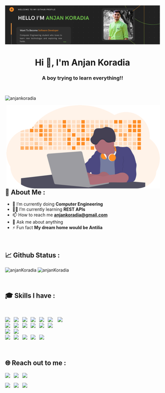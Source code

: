 [![Anjan Koradia](https://github.com/anjanKoradia/anjanKoradia/blob/master/assets/Banner.png)](https://github.com/anjanKoradia)

<h1 align="center">Hi 👋, I'm Anjan Koradia</h1>
<h3 align="center">A boy trying to learn everything!!</h3>

<br />

<p align="left"> <img src="https://komarev.com/ghpvc/?username=anjanKoradia&label=PROFILE%20VIEWS&color=73C84E&style=flat" alt="anjankoradia" /></p>
<img align="right" alt="Coding" width="500" src="https://github.com/anjanKoradia/anjanKoradia/blob/master/assets/hero.png">

## :bust_in_silhouette: About Me :

- 🔭 I’m currently doing **Computer Engineering**
- 👨‍💻 I’m currently learning **REST APIs**
- 📫 How to reach me **anjankoradia@gmail.com**
- 💬 Ask me about anything
- ⚡ Fun fact **My dream home would be Antilia**

<br />

## :chart_with_upwards_trend: Github Status :

<p align="left">
  <img align="center" src="https://github-readme-stats.vercel.app/api?username=anjanKoradia&count_private=true&theme=flag-india&show_icons=true&locale=en&layout=compact" alt="anjanKoradia" />
  <img align="center" src="https://github-readme-stats.vercel.app/api/top-langs/?username=anjanKoradia&layout=compact&theme=flag-india&langs_count=8" alt="anjanKoradia" />
</p>

<br />

## :mortar_board: Skills I have :

<br>
<p align="left">
  <img src="https://img.shields.io/badge/java-%23007396.svg?&style=for-the-badge&logo=java&logoColor=white"/>&nbsp;&nbsp;
  <img src="https://img.shields.io/badge/Python-FFD43B?style=for-the-badge&logo=python&logoColor=#3776AB"/>&nbsp;&nbsp;
  <img src="https://img.shields.io/badge/javascript%20-%23323330.svg?&style=for-the-badge&logo=javascript&logoColor=%23F7DF1E"/>&nbsp;&nbsp;
  <img src="https://img.shields.io/badge/Node.js-339933?style=for-the-badge&logo=nodedotjs&logoColor=white"/>&nbsp;&nbsp;
  <img src="https://img.shields.io/badge/c%20-%2300599C.svg?&style=for-the-badge&logo=c&logoColor=white"/>&nbsp;&nbsp;
  <img src="https://img.shields.io/badge/html5%20-%23E34F26.svg?&style=for-the-badge&logo=html5&logoColor=white"/> &nbsp;&nbsp;
  <img src="https://img.shields.io/badge/css3%20-%231572B6.svg?&style=for-the-badge&logo=css3&logoColor=white"/><br />
  <img src="https://img.shields.io/badge/react%20-%2320232a.svg?&style=for-the-badge&logo=react&logoColor=%2361DAFB"/>&nbsp;&nbsp;
  <img src="https://img.shields.io/badge/bootstrap%20-%23563D7C.svg?&style=for-the-badge&logo=bootstrap&logoColor=white"/>&nbsp;&nbsp;
  <img src="https://img.shields.io/badge/jquery%20-%230769AD.svg?&style=for-the-badge&logo=jquery&logoColor=white"/>&nbsp;&nbsp;
  <img src="https://img.shields.io/badge/Express.js-000000?style=for-the-badge&logo=express&logoColor=white"/>&nbsp;&nbsp;
  <img src="https://img.shields.io/badge/Sass-CC6699?style=for-the-badge&logo=sass&logoColor=white"/>&nbsp;&nbsp;
  <img src="https://img.shields.io/badge/markdown-%23000000.svg?&style=for-the-badge&logo=markdown&logoColor=white"/><br />
  <img src="https://img.shields.io/badge/mysql-%234479A1.svg?&style=for-the-badge&logo=mysql&logoColor=white"/>&nbsp;&nbsp;
  <img src ="https://img.shields.io/badge/MongoDB-%2347A248.svg?&style=for-the-badge&logo=mongodb&logoColor=white"/><br />
  <img src="https://img.shields.io/badge/Git%20-%23F05033.svg?&style=for-the-badge&logo=Git&logoColor=white"/>&nbsp;&nbsp;
  <img src="https://img.shields.io/badge/github%20-%23121011.svg?&style=for-the-badge&logo=github&logoColor=white"/>&nbsp;&nbsp;
  <img src="https://img.shields.io/badge/Canva%20-00C4CC.svg?&style=for-the-badge&logo=Canva&logoColor=white"/>&nbsp;&nbsp;
  <img src="https://img.shields.io/badge/visual studio code%20-%23007ACC.svg?&style=for-the-badge&logo=Visual-Studio-Code&logoColor=white"/>&nbsp;&nbsp;
  <img src="https://img.shields.io/badge/Intellij IDEA%20-000000.svg?&style=for-the-badge&logo=Intellij-IDEA&logoColor=white"/>
</p>

<br />

## :globe_with_meridians: Reach out to me :

<p align="left">
  <a href="https://www.instagram.com/__.anjan.__21/"><img align="center" src="https://img.shields.io/badge/Instagram-E4405F?style=for-the-badge&logo=instagram&logoColor=white" /></a>&nbsp;&nbsp;
  <a href="https://www.facebook.com/profile.php?id=100007161725197"><img align="center" src="https://img.shields.io/badge/Facebook-1877F2?style=for-the-badge&logo=facebook&logoColor=white" /></a>&nbsp;&nbsp;
  <a href="https://github.com/anjan-21"><img align="center" src="https://img.shields.io/badge/GitHub-100000?style=for-the-badge&logo=github&logoColor=white"/></a>&nbsp;&nbsp;

<a href="https://auth.geeksforgeeks.org/user/anjankoradia2101/profile"><img align="center" src="https://img.shields.io/badge/Geeks for Geeks-0F9D58?style=for-the-badge&logo=geeksforgeeks&logoColor=white"/></a>&nbsp;&nbsp;
<a href="https://www.hackerrank.com/anjankoradia2101"><img align="center" src="https://img.shields.io/badge/Hacker Rank-2EC866?style=for-the-badge&logo=hackerrank&logoColor=white"/></a>&nbsp;&nbsp;
<a href="https://stackoverflow.com/users/story/14923494"><img align="center" src="https://img.shields.io/badge/Stack Overflow-FE7A16?style=for-the-badge&logo=stackoverflow&logoColor=white"/></a>&nbsp;&nbsp;

</p>
